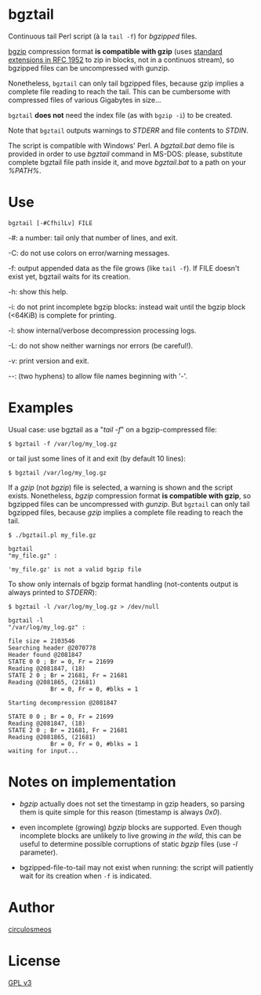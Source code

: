 #	bgztail

Continuous tail Perl script (à la `tail -f`) for *bgzipped* files.

[bgzip](https://github.com/samtools/htslib/blob/develop/bgzip.c) compression format **is compatible with gzip** (uses [standard extensions in RFC 1952](https://tools.ietf.org/html/rfc1952#page-6) to zip in blocks, not in a continuos stream), so bgzipped files can be uncompressed with gunzip.

Nonetheless, `bgztail` can only tail bgzipped files, because gzip implies a complete file reading to reach the tail. This can be cumbersome with compressed files of various Gigabytes in size...

`bgztail` **does not** need the index file (as with `bgzip -i`) to be created.

Note that `bgztail` outputs warnings to *STDERR* and file contents to *STDIN*.

The script is compatible with Windows' Perl. A *bgztail.bat* demo file is provided in order to use *bgztail* command in MS-DOS: please, substitute complete bgztail file path inside it, and move *bgztail.bat* to a path on your *%PATH%*.

# Use

    bgztail [-#CfhilLv] FILE

  -#: a number: tail only that number of lines, and exit.

  -C: do not use colors on error/warning messages.

  -f: output appended data as the file grows (like `tail -f`).
      If FILE doesn't exist yet, bgztail waits for its creation.

  -h: show this help.

  -i: do not print incomplete bgzip blocks: instead wait until the bgzip block (<64KiB) is complete for printing.

  -l: show internal/verbose decompression processing logs.

  -L: do not show neither warnings nor errors (be careful!).

  -v: print version and exit.

  --: (two hyphens) to allow file names beginning with '-'.

# Examples

Usual case: use bgztail as a "*tail -f*" on a bgzip-compressed file:
  
    $ bgztail -f /var/log/my_log.gz

or tail just some lines of it and exit (by default 10 lines):

    $ bgztail /var/log/my_log.gz

If a *gzip* (not *bgzip*) file is selected, a warning is shown and the script exists. Nonetheless, *bgzip* compression format **is compatible with gzip**, so bgzipped files can be uncompressed with *gunzip*. But `bgztail` can only tail bgzipped files, because *gzip* implies a complete file reading to reach the tail.

    $ ./bgztail.pl my_file.gz

    bgztail
    "my_file.gz" :

    'my_file.gz' is not a valid bgzip file


To show only internals of bgzip format handling (not-contents output is always printed to *STDERR*):
  
    $ bgztail -l /var/log/my_log.gz > /dev/null

    bgztail -l
    "/var/log/my_log.gz" :

    file size = 2103546
    Searching header @2070778
    Header found @2081847
    STATE 0 0 ; Br = 0, Fr = 21699
    Reading @2081847, (18)
    STATE 2 0 ; Br = 21681, Fr = 21681
    Reading @2081865, (21681)
                Br = 0, Fr = 0, #blks = 1

    Starting decompression @2081847

    STATE 0 0 ; Br = 0, Fr = 21699
    Reading @2081847, (18)
    STATE 2 0 ; Br = 21681, Fr = 21681
    Reading @2081865, (21681)
                Br = 0, Fr = 0, #blks = 1
    waiting for input...

# Notes on implementation

* *bgzip* actually does not set the timestamp in gzip headers, so parsing them is quite simple for this reason (timestamp is always *0x0*).

* even incomplete (growing) *bgzip* blocks are supported. Even though incomplete blocks are unlikely to live growing *in the wild*, this can be useful to determine possible corruptions of static *bgzip* files (use *-l* parameter).

* bgzipped-file-to-tail may not exist when running: the script will patiently wait for its creation when `-f` is indicated.

# Author

[circulosmeos](https://github.com/circulosmeos)

# License

[GPL v3](http://www.gnu.org/licenses/gpl-3.0.html)
